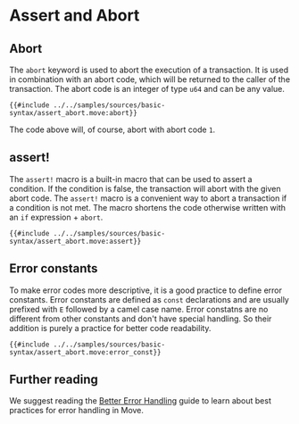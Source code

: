 # Assert and Abort



<!--

Chapter: Basic Syntax
Goal: Introduce abort keyword and `assert!` macro.
Notes:
    - previous chapter mentions constants
    - error constants standard ECamelCase
    - `assert!` macro
    - asserts should go before the main logic
    - Move has no catch mechanism
    - abort codes are local to the module
    - there are no error messages emitted
    - error codes should handle all possible scenarios in this module

Links:
    - constants (previous section)
 -->

## Abort

The `abort` keyword is used to abort the execution of a transaction. It is used in combination with an abort code, which will be returned to the caller of the transaction. The abort code is an integer of type `u64` and can be any value.

```move
{{#include ../../samples/sources/basic-syntax/assert_abort.move:abort}}
```

The code above will, of course, abort with abort code `1`.

## assert!

The `assert!` macro is a built-in macro that can be used to assert a condition. If the condition is false, the transaction will abort with the given abort code. The `assert!` macro is a convenient way to abort a transaction if a condition is not met. The macro shortens the code otherwise written with an `if` expression + `abort`.

```move
{{#include ../../samples/sources/basic-syntax/assert_abort.move:assert}}
```

## Error constants

To make error codes more descriptive, it is a good practice to define error constants. Error constants are defined as `const` declarations and are usually prefixed with `E` followed by a camel case name. Error constatns are no different from other constants and don't have special handling. So their addition is purely a practice for better code readability.

```move
{{#include ../../samples/sources/basic-syntax/assert_abort.move:error_const}}
```

## Further reading

We suggest reading the [Better Error Handling](./../guides/better-error-handling.md) guide to learn about best practices for error handling in Move.
